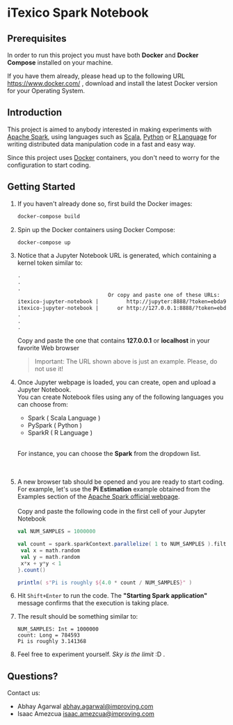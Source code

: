 # iTexico Spark Notebook

## Prerequisites
In order to run this project you must have both **Docker** and **Docker Compose** installed on your machine.

If you have them already, please head up to the following URL https://www.docker.com/ , download and install the latest Docker version for your Operating System.

## Introduction
This project is aimed to anybody interested in making experiments with [Apache Spark](https://spark.apache.org), using languages such as [Scala](https://www.scala-lang.org), [Python](https://www.python.org) or [R Language](https://www.r-project.org/about.html) for writing distributed data manipulation code in a fast and easy way.

Since this project uses [Docker](https://www.docker.com) containers, you don't need to worry for the configuration to start coding.

## Getting Started
1. If you haven't already done so, first build the Docker images:
    ```sh
    docker-compose build
    ```

1. Spin up the Docker containers using Docker Compose:
    ```sh
    docker-compose up
    ```

1. Notice that a Jupyter Notebook URL is generated, which containing a kernel token similar to:<br/>
   ```html
   .
   .
   .
                                Or copy and paste one of these URLs:
   itexico-jupyter-notebook |         http://jupyter:8888/?token=ebda9a2a80bf5ca9e17411163f8b1f5cef78ac186c64f04b
   itexico-jupyter-notebook |      or http://127.0.0.1:8888/?token=ebda9a2a80bf5ca9e17411163f8b1f5cef78ac186c64f04b
   .
   .
   .
   ```
   
   Copy and paste the one that contains **127.0.0.1** or **localhost** in your favorite Web browser

   > Important: The URL shown above is just an example. Please, do not use it!

1. Once Jupyter webpage is loaded, you can create, open and upload a Jupyter Notebook.<br/>
   You can create Notebook files using any of the following languages you can choose from:
   * Spark ( Scala Language )
   * PySpark ( Python )
   * SparkR ( R Language )
   
   <br/>
     
   For instance, you can choose the **Spark** from the dropdown list.<br/><br/>
   <br/>

1. A new browser tab should be opened and you are ready to start coding.<br/>
   For example, let's use the **Pi Estimation** example obtained from the Examples section of the [Apache Spark official webpage](https://spark.apache.org/examples.html).
   <br/><br/>
   Copy and paste the following code in the first cell of your Jupyter Notebook
   ```scala
   val NUM_SAMPLES = 1000000
   
   val count = spark.sparkContext.parallelize( 1 to NUM_SAMPLES ).filter { _ =>
    val x = math.random
    val y = math.random
    x*x + y*y < 1
   }.count()
   
   println( s"Pi is roughly ${4.0 * count / NUM_SAMPLES}" )
   ```

1. Hit ```Shift+Enter``` to run the code. The **"Starting Spark application"** message confirms that the execution is taking place.<br/>

1. The result should be something similar to:
   ```text
   NUM_SAMPLES: Int = 1000000
   count: Long = 784593
   Pi is roughly 3.141368
   ```
1. Feel free to experiment yourself. *Sky is the limit* :D .


## Questions?
Contact us:

* Abhay Agarwal <abhay.agarwal@improving.com>
* Isaac Amezcua <isaac.amezcua@improving.com>
